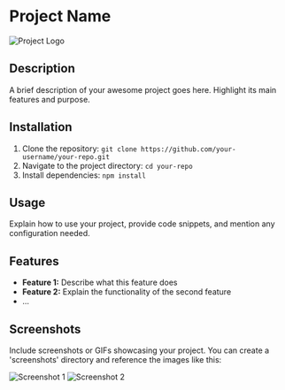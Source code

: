 # Project Name

<img src="images/logo.png" alt="Project Logo" align="center">

## Description

A brief description of your awesome project goes here. Highlight its main features and purpose.

## Installation

1. Clone the repository: `git clone https://github.com/your-username/your-repo.git`
2. Navigate to the project directory: `cd your-repo`
3. Install dependencies: `npm install`

## Usage

Explain how to use your project, provide code snippets, and mention any configuration needed.

## Features

- **Feature 1:** Describe what this feature does
- **Feature 2:** Explain the functionality of the second feature
- ...

## Screenshots

Include screenshots or GIFs showcasing your project. You can create a 'screenshots' directory and reference the images like this:

![Screenshot 1](screenshots/screenshot1.png)
![Screenshot 2](screenshots/screenshot2.gif)